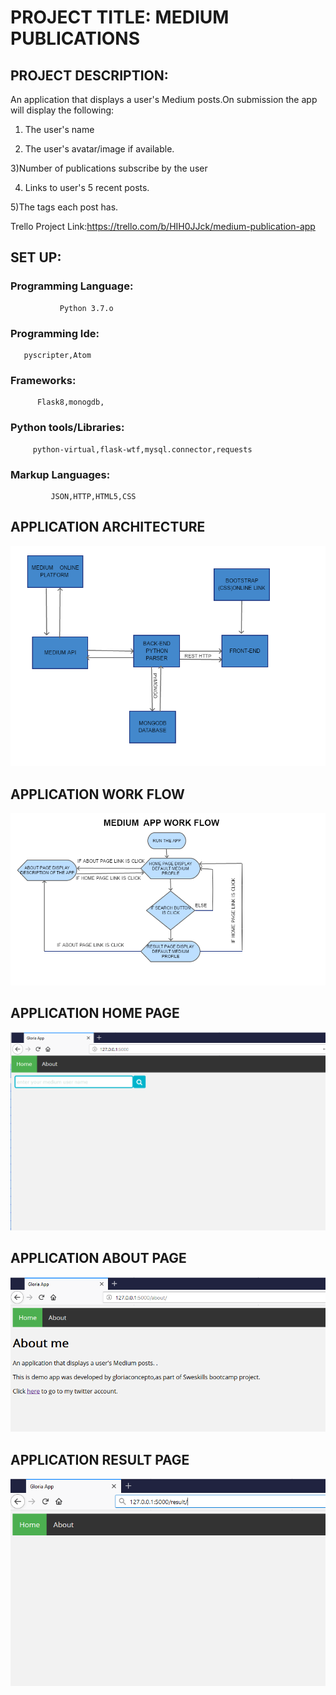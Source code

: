 # PROJECT TITLE:  MEDIUM PUBLICATIONS

## PROJECT DESCRIPTION:
An application that displays a user's Medium posts.On submission the app will display
the following:
1) The user's name

2) The user's avatar/image if available.

3)Number of publications subscribe by the user
 
4) Links to user's 5 recent posts.

5)The tags each post has.


Trello Project Link:https://trello.com/b/HIH0JJck/medium-publication-app

## SET UP:
 
### Programming Language:
               
               Python 3.7.o

### Programming Ide:

       pyscripter,Atom

### Frameworks:
          
          Flask8,monogdb,

### Python tools/Libraries: 

         python-virtual,flask-wtf,mysql.connector,requests

### Markup Languages: 
             
             JSON,HTTP,HTML5,CSS

## APPLICATION ARCHITECTURE

![alt text](MediumAppArchitecture.PNG "APPLICATION ARCHITECTURE")

## APPLICATION WORK FLOW

![alt text](MediumAppWorkFlow.PNG "ARCHITECTURE WORK FLOW")

## APPLICATION HOME PAGE

![alt text](MediumAppHomePage.PNG "ARCHITECTURE HOME PAGE")

## APPLICATION ABOUT PAGE

![alt text](MediumAppAboutPage.PNG "ARCHITECTURE ABOUT PAGE")

## APPLICATION RESULT PAGE

![alt text](MediumAppResultPage.PNG "ARCHITECTURE RESULT PAGE")


